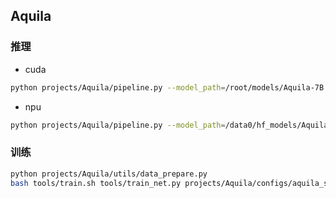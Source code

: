 

## Aquila
### 推理
- cuda

```bash
python projects/Aquila/pipeline.py --model_path=/root/models/Aquila-7B --mode=huggingface
```

- npu

```bash
python projects/Aquila/pipeline.py --model_path=/data0/hf_models/Aquila-7B --mode=huggingface --device=npu
```

### 训练

```bash
python projects/Aquila/utils/data_prepare.py
bash tools/train.sh tools/train_net.py projects/Aquila/configs/aquila_sft.py 1
```
